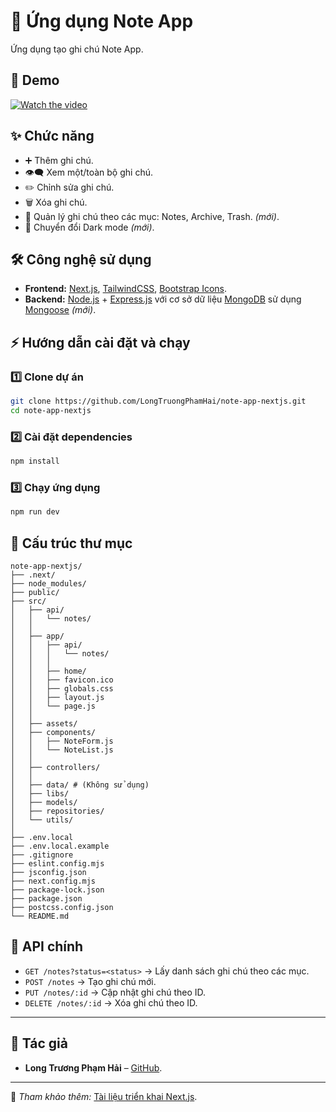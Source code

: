 # 📝 Ứng dụng Note App

Ứng dụng tạo ghi chú Note App.

## 🎥 Demo

[![Watch the video](https://img.youtube.com/vi/rQ_YWXL6JG4/0.jpg)](https://youtu.be/rQ_YWXL6JG4)

## ✨ Chức năng

- ➕ Thêm ghi chú.
- 👁️‍🗨️ Xem một/toàn bộ ghi chú.
- ✏️ Chỉnh sửa ghi chú.
- 🗑️ Xóa ghi chú.
- 📂 Quản lý ghi chú theo các mục: Notes, Archive, Trash. _(mới)_.
- 🌙 Chuyển đổi Dark mode _(mới)_.

## 🛠 Công nghệ sử dụng

- **Frontend:** [Next.js](https://nextjs.org/), [TailwindCSS](https://tailwindcss.com/), [Bootstrap Icons](https://icons.getbootstrap.com/).
- **Backend:** [Node.js](https://nodejs.org/) + [Express.js](https://expressjs.com/) với cơ sở dữ liệu [MongoDB](https://www.mongodb.com/) sử dụng [Mongoose](https://mongoosejs.com/) _(mới)_.

## ⚡ Hướng dẫn cài đặt và chạy

### 1️⃣ Clone dự án

```bash
git clone https://github.com/LongTruongPhamHai/note-app-nextjs.git
cd note-app-nextjs
```

### 2️⃣ Cài đặt dependencies

```bash
npm install
```

### 3️⃣ Chạy ứng dụng

```bash
npm run dev
```

## 📂 Cấu trúc thư mục

```
note-app-nextjs/
├── .next/
├── node_modules/
├── public/
├── src/
│   ├── api/
│   │   └── notes/
│   │
│   ├── app/
│   │   ├── api/
│   │   │   └── notes/
│   │   │
│   │   ├── home/
│   │   ├── favicon.ico
│   │   ├── globals.css
│   │   ├── layout.js
│   │   └── page.js
│   │
│   ├── assets/
│   ├── components/
│   │   ├── NoteForm.js
│   │   └── NoteList.js
│   │
│   ├── controllers/
│   │
│   ├── data/ # (Không sử dụng)
│   ├── libs/
│   ├── models/
│   ├── repositories/
│   └── utils/
│
├── .env.local
├── .env.local.example
├── .gitignore
├── eslint.config.mjs
├── jsconfig.json
├── next.config.mjs
├── package-lock.json
├── package.json
├── postcss.config.json
└── README.md
```

## 📡 API chính

- `GET /notes?status=<status>` → Lấy danh sách ghi chú theo các mục.
- `POST /notes` → Tạo ghi chú mới.
- `PUT /notes/:id` → Cập nhật ghi chú theo ID.
- `DELETE /notes/:id` → Xóa ghi chú theo ID.

---

## 👤 Tác giả

- **Long Trương Phạm Hải** – [GitHub](https://github.com/LongTruongPhamHai).

---

📌 _Tham khảo thêm:_ [Tài liệu triển khai Next.js](https://nextjs.org/docs/app/building-your-application/deploying).
